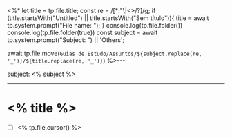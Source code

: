 <%*
let title = tp.file.title;
const re = /[*:"\\|<>/?]/g;
if (title.startsWith("Untitled") || title.startsWith("Sem título")){
	title = await tp.system.prompt("File name: ");
}
console.log(tp.file.folder())
console.log(tp.file.folder(true))
const subject = await tp.system.prompt("Subject: ") || 'Others';

await tp.file.move(`Guias de Estudo/Assuntos/${subject.replace(re, '_')}/${title.replace(re, '_')}`)
%>---

subject: <% subject %>

---
# <% title %>

- [ ] <% tp.file.cursor() %>
